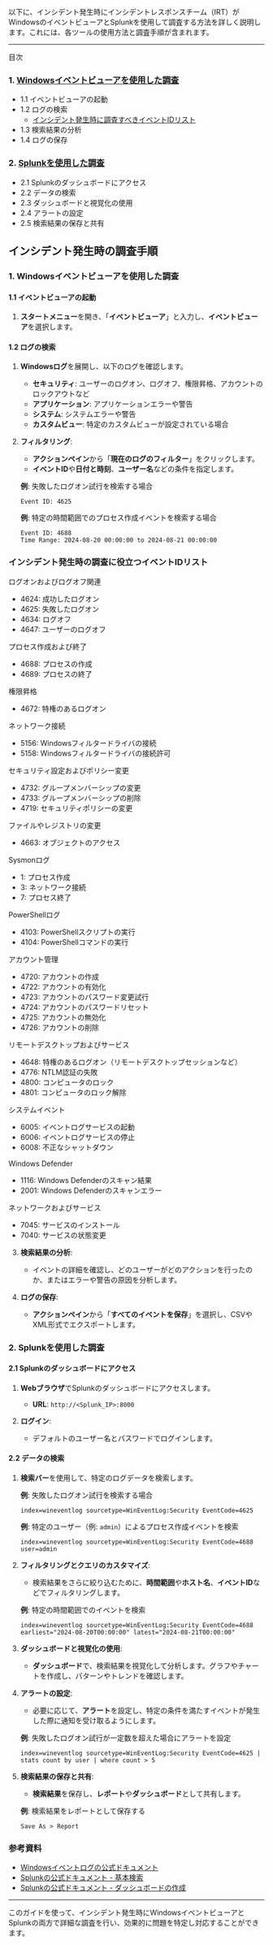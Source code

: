 以下に、インシデント発生時にインシデントレスポンスチーム（IRT）がWindowsのイベントビューアとSplunkを使用して調査する方法を詳しく説明します。これには、各ツールの使用方法と調査手順が含まれます。

---
目次

### 1. [Windowsイベントビューアを使用した調査](#windowsイベントビューアを使用した調査)
- 1.1 イベントビューアの起動
- 1.2 ログの検索
  - [インシデント発生時に調査すべきイベントIDリスト](#インシデント発生時に調査すべきイベントidリスト)
- 1.3 検索結果の分析
- 1.4 ログの保存
### 2. [Splunkを使用した調査](#splunkを使用した調査)
- 2.1 Splunkのダッシュボードにアクセス
- 2.2 データの検索
- 2.3 ダッシュボードと視覚化の使用
- 2.4 アラートの設定
- 2.5 検索結果の保存と共有

## インシデント発生時の調査手順

### 1. **Windowsイベントビューアを使用した調査**

#### 1.1 **イベントビューアの起動**

1. **スタートメニュー**を開き、「**イベントビューア**」と入力し、**イベントビューア**を選択します。

#### 1.2 **ログの検索**

1. **Windowsログ**を展開し、以下のログを確認します。

   - **セキュリティ**: ユーザーのログオン、ログオフ、権限昇格、アカウントのロックアウトなど
   - **アプリケーション**: アプリケーションエラーや警告
   - **システム**: システムエラーや警告
   - **カスタムビュー**: 特定のカスタムビューが設定されている場合

2. **フィルタリング**:
   - **アクションペイン**から「**現在のログのフィルター**」をクリックします。
   - **イベントID**や**日付と時刻**、**ユーザー名**などの条件を指定します。

   **例**: 失敗したログオン試行を検索する場合

   ```plaintext
   Event ID: 4625
   ```

   **例**: 特定の時間範囲でのプロセス作成イベントを検索する場合

   ```plaintext
   Event ID: 4688
   Time Range: 2024-08-20 00:00:00 to 2024-08-21 00:00:00
   ```

### インシデント発生時の調査に役立つイベントIDリスト

ログオンおよびログオフ関連

- 4624: 成功したログオン
- 4625: 失敗したログオン
- 4634: ログオフ
- 4647: ユーザーのログオフ

プロセス作成および終了

- 4688: プロセスの作成
- 4689: プロセスの終了

権限昇格

- 4672: 特権のあるログオン

ネットワーク接続

- 5156: Windowsフィルタードライバの接続
- 5158: Windowsフィルタードライバの接続許可

セキュリティ設定およびポリシー変更

- 4732: グループメンバーシップの変更
- 4733: グループメンバーシップの削除
- 4719: セキュリティポリシーの変更

ファイルやレジストリの変更

- 4663: オブジェクトのアクセス

Sysmonログ

- 1: プロセス作成
- 3: ネットワーク接続
- 7: プロセス終了

PowerShellログ

- 4103: PowerShellスクリプトの実行
- 4104: PowerShellコマンドの実行

アカウント管理

- 4720: アカウントの作成
- 4722: アカウントの有効化
- 4723: アカウントのパスワード変更試行
- 4724: アカウントのパスワードリセット
- 4725: アカウントの無効化
- 4726: アカウントの削除

リモートデスクトップおよびサービス

- 4648: 特権のあるログオン（リモートデスクトップセッションなど）
- 4776: NTLM認証の失敗
- 4800: コンピュータのロック
- 4801: コンピュータのロック解除

システムイベント

- 6005: イベントログサービスの起動
- 6006: イベントログサービスの停止
- 6008: 不正なシャットダウン

Windows Defender

- 1116: Windows Defenderのスキャン結果
- 2001: Windows Defenderのスキャンエラー

ネットワークおよびサービス

- 7045: サービスのインストール
- 7040: サービスの状態変更

3. **検索結果の分析**:
   - イベントの詳細を確認し、どのユーザーがどのアクションを行ったのか、またはエラーや警告の原因を分析します。

4. **ログの保存**:
   - **アクションペイン**から「**すべてのイベントを保存**」を選択し、CSVやXML形式でエクスポートします。

### 2. **Splunkを使用した調査**

#### 2.1 **Splunkのダッシュボードにアクセス**

1. **Webブラウザ**でSplunkのダッシュボードにアクセスします。

   - **URL**: `http://<Splunk_IP>:8000`

2. **ログイン**:
   - デフォルトのユーザー名とパスワードでログインします。

#### 2.2 **データの検索**

1. **検索バー**を使用して、特定のログデータを検索します。

   **例**: 失敗したログオン試行を検索する場合

   ```spl
   index=wineventlog sourcetype=WinEventLog:Security EventCode=4625
   ```

   **例**: 特定のユーザー（例: `admin`）によるプロセス作成イベントを検索

   ```spl
   index=wineventlog sourcetype=WinEventLog:Security EventCode=4688 user=admin
   ```

2. **フィルタリングとクエリのカスタマイズ**:
   - 検索結果をさらに絞り込むために、**時間範囲**や**ホスト名**、**イベントID**などでフィルタリングします。
   
   **例**: 特定の時間範囲でのイベントを検索

   ```spl
   index=wineventlog sourcetype=WinEventLog:Security EventCode=4688 earliest="2024-08-20T00:00:00" latest="2024-08-21T00:00:00"
   ```

3. **ダッシュボードと視覚化の使用**:
   - **ダッシュボード**で、検索結果を視覚化して分析します。グラフやチャートを作成し、パターンやトレンドを確認します。

4. **アラートの設定**:
   - 必要に応じて、**アラート**を設定し、特定の条件を満たすイベントが発生した際に通知を受け取るようにします。

   **例**: 失敗したログオン試行が一定数を超えた場合にアラートを設定

   ```spl
   index=wineventlog sourcetype=WinEventLog:Security EventCode=4625 | stats count by user | where count > 5
   ```

5. **検索結果の保存と共有**:
   - **検索結果**を保存し、**レポート**や**ダッシュボード**として共有します。

   **例**: 検索結果をレポートとして保存する

   ```spl
   Save As > Report
   ```

### 参考資料

- [Windowsイベントログの公式ドキュメント](https://docs.microsoft.com/ja-jp/windows/security/threat-protection/auditing/)
- [Splunkの公式ドキュメント - 基本検索](https://docs.splunk.com/Documentation/Splunk/latest/Search/Aboutsearches)
- [Splunkの公式ドキュメント - ダッシュボードの作成](https://docs.splunk.com/Documentation/Splunk/latest/Viz/Dashboards)

---

このガイドを使って、インシデント発生時にWindowsイベントビューアとSplunkの両方で詳細な調査を行い、効果的に問題を特定し対応することができます。
